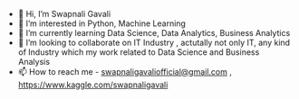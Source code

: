 - 👋 Hi, I’m Swapnali Gavali
- 👀 I’m interested in Python, Machine Learning
- 🌱 I’m currently learning  Data Science, Data Analytics, Business Analytics
- 💞️ I’m looking to collaborate on IT Industry , actutally not only IT, any kind of Industry which my work related to Data Science and Business Analysis
- 📫 How to reach me - swapnaligavaliofficial@gmail.com  , https://www.kaggle.com/swapnaligavali


<!---
swapnaling/swapnaling is a ✨ special ✨ repository because its `README.md` (this file) appears on your GitHub profile.
You can click the Preview link to take a look at your changes.
--->
